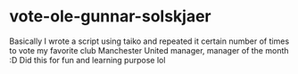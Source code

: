 # vote-ole-gunnar-solskjaer
Basically I wrote a script using taiko and repeated it certain number of times to vote my favorite club Manchester United manager, manager of the month :D Did this for fun and learning purpose lol

